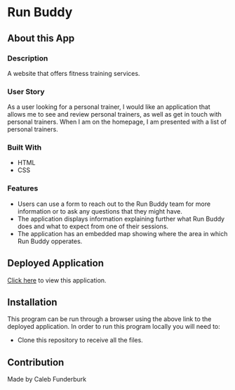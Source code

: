 # Run Buddy

## About this App

### Description

A website that offers fitness training services.

### User Story

As a user looking for a personal trainer, I would like an application that allows me to see and review personal trainers, as well as get in touch with personal trainers. When I am on the homepage, I am presented with a list of personal trainers.

### Built With

* HTML
* CSS

### Features

* Users can use a form to reach out to the Run Buddy team for more information or to ask any questions that they might have.
* The application displays information explaining further what Run Buddy does and what to expect from one of their sessions.
* The application has an embedded map showing where the area in which Run Buddy opperates.

## Deployed Application

<a href="https://lernantino.github.io/run-buddy/" target="_blank">Click here</a> to view this application.

## Installation

This program can be run through a browser using the above link to the deployed application. In order to run this program locally you will need to:

* Clone this repository to receive all the files.

## Contribution

Made by Caleb Funderburk
